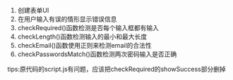 1. 创建表单UI
2. 在用户输入有误的情形显示错误信息
3. checkRequired()函数检测是否每个输入框都有输入
4. checkLength()函数检测输入的最小和最大长度
5. checkEmail()函数使用正则来检测email的合法性
6. checkPasswordsMatch()函数检测两次密码输入是否正确


tips:原代码的script.js有问题，应该把checkRequired的showSuccess部分删掉
